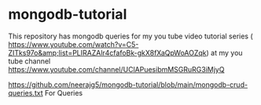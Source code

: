 # mongodb-tutorial
This repository has mongodb queries for my you tube video tutorial series ( https://www.youtube.com/watch?v=C5-ZITks97o&amp;list=PLIRAZAlr4cfafoBk-gkX8fXaQpWoAOZqk) at my you tube channel  https://www.youtube.com/channel/UClAPuesibmMSGRuRG3iMjyQ


https://github.com/neerajg5/mongodb-tutorial/blob/main/mongodb-crud-queries.txt  For Queries
